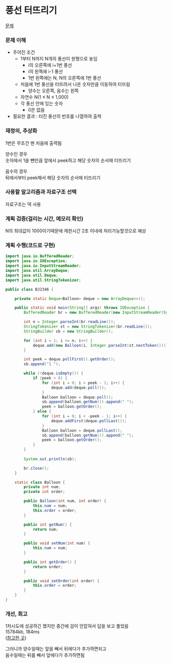 # 풍선 터뜨리기
[문제](https://www.acmicpc.net/problem/2346)

### 문제 이해
- 주어진 조건  
  - 1부터 N까지 N개의 풍선이 원형으로 놓임  
    - i의 오른쪽에 i+1번 풍선  
    - i의 왼쪽에 i-1 풍선  
    - 1번 왼쪽에는 N, N의 오른쪽에 1번 풍선  
  - 처음에 1번 풍선을 터뜨려서 나온 숫자만큼 이동하여 터뜨림  
    - 양수는 오른쪽, 음수는 왼쪽  
  - 자연수 N(1 ≤ N ≤ 1,000)  
  - 각 풍선 안에 있는 숫자  
    - 0은 없음  
- 필요한 결과 : 터진 풍선의 번호를 나열하여 출력  

### 재정의, 추상화
1번은 무조건 맨 처음에 출력됨  

양수인 경우  
숫자에서 1을 뺀만큼 앞에서 peek하고 해당 숫자의 순서때 터뜨리기  

음수의 경우  
뒤에서부터 peek해서 해당 숫자의 순서때 터뜨리기  

### 사용할 알고리즘과 자료구조 선택
자료구조는 덱 사용  

### 계획 검증(걸리는 시간, 메모리 확인)
N의 최대값이 1000이기때문에 제한시간 2초 이내에 처리가능할것으로 예상  

### 계획 수행(코드로 구현)
```java
import java.io.BufferedReader;
import java.io.IOException;
import java.io.InputStreamReader;
import java.util.ArrayDeque;
import java.util.Deque;
import java.util.StringTokenizer;

public class BJ2346 {

    private static Deque<Balloon> deque = new ArrayDeque<>();

    public static void main(String[] args) throws IOException {
        BufferedReader br = new BufferedReader(new InputStreamReader(System.in));

        int n = Integer.parseInt(br.readLine());
        StringTokenizer st = new StringTokenizer(br.readLine());
        StringBuilder sb = new StringBuilder();

        for (int i = 1; i <= n; i++) {
            deque.add(new Balloon(i, Integer.parseInt(st.nextToken())));
        }

        int peek = deque.pollFirst().getOrder();
        sb.append("1 ");

        while (!deque.isEmpty()) {
            if (peek > 0) {
                for (int i = 0; i < peek - 1; i++) {
                    deque.add(deque.poll());
                }
                Balloon balloon = deque.poll();
                sb.append(balloon.getNum()).append(" ");
                peek = balloon.getOrder();
            } else {
                for (int i = 0; i < -peek - 1; i++) {
                    deque.addFirst(deque.pollLast());
                }
                Balloon balloon = deque.pollLast();
                sb.append(balloon.getNum()).append(" ");
                peek = balloon.getOrder();
            }
        }
        
        System.out.println(sb);

        br.close();
    }

    static class Balloon {
        private int num;
        private int order;

        public Balloon(int num, int order) {
            this.num = num;
            this.order = order;
        }

        public int getNum() {
            return num;
        }

        public void setNum(int num) {
            this.num = num;
        }

        public int getOrder() {
            return order;
        }

        public void setOrder(int order) {
            this.order = order;
        }
    }
}

```
### 개선, 회고
1차시도에 성공하긴 했지만 중간에 감이 안잡혀서 답을 보고 풀었음  
15784kb, 184ms  
([참고한 곳](https://loosie.tistory.com/453))  

그러니까 양수일때는 앞을 빼서 뒤에다가 추가하면되고  
음수일때는 뒤를 빼서 앞에다가 추가하면됨  
